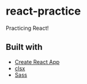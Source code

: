 # react-practice
Practicing React!

## Built with
- [Create React App](https://create-react-app.dev)
- [clsx](https://github.com/lukeed/clsx)
- [Sass](https://sass-lang.com/)
